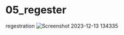 # 05_regester
 regestration
![Screenshot 2023-12-13 134335](https://github.com/Jeel1312/05_regester/assets/153166867/c90650c8-b49a-4bf3-ba20-2162a21a089a)
